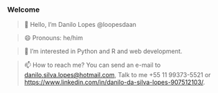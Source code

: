 
### Welcome

>👋 Hello, I’m Danilo Lopes @loopesdaan

>😄 Pronouns: he/him

>👀 I’m interested in Python and R and web development.

>📫 How to reach me? You can send an e-mail to danilo.silva.lopes@hotmail.com, Talk to me +55 11 99373-5521 or https://www.linkedin.com/in/danilo-da-silva-lopes-907512103/.